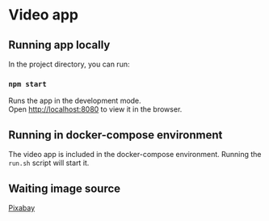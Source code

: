 # Video app

## Running app locally

In the project directory, you can run:

### `npm start`

Runs the app in the development mode.\
Open [http://localhost:8080](http://localhost:8080) to view it in the browser.

## Running in docker-compose environment

The video app is included in the docker-compose environment. Running the `run.sh` script will start it.

## Waiting image source

[Pixabay](https://pixabay.com/illustrations/boredom-animated-smiley-cool-1977519/)
